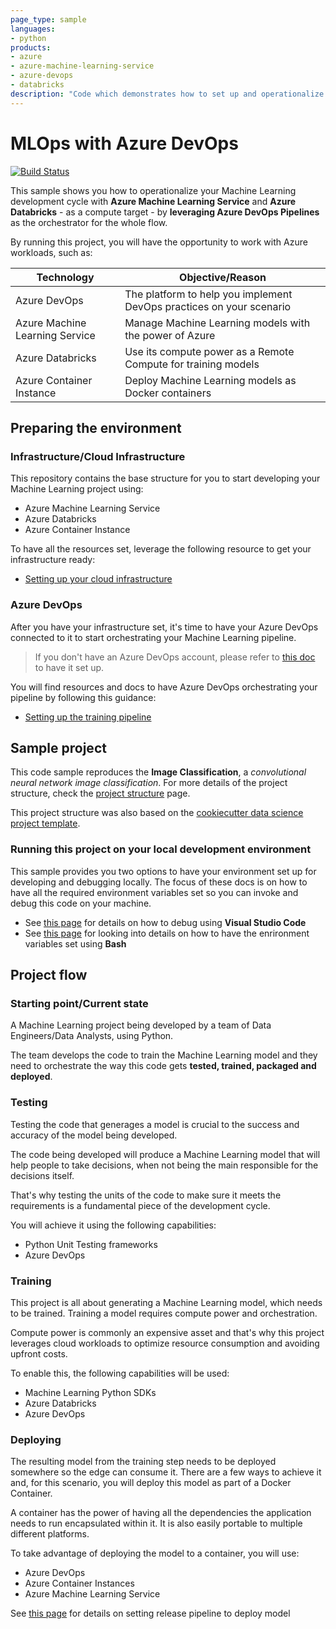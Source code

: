 ```yaml
---
page_type: sample
languages:
- python
products:
- azure
- azure-machine-learning-service
- azure-devops
- databricks
description: "Code which demonstrates how to set up and operationalize an MLOps flow leveraging Azure Machine Learning with Azure Databricks for training compute and Azure DevOps."
---
```


# MLOps with Azure DevOps

[![Build Status](https://dev.azure.com/aidemos/MLOps/_apis/build/status/Azure-Samples.MLOpsDatabricks.BuildTrain?branchName=master)](https://dev.azure.com/aidemos/MLOps/_build/latest?definitionId=101&branchName=master)

This sample shows you how to operationalize your Machine Learning development
cycle with **Azure Machine Learning Service** and **Azure Databricks** - as a
compute target - by **leveraging Azure DevOps Pipelines** as
the orchestrator for the whole flow.

By running this project, you will have the opportunity to work with Azure
workloads, such as:

|Technology|Objective/Reason|
|----------|----------------|
|Azure DevOps|The platform to help you implement DevOps practices on your scenario|
|Azure Machine Learning Service|Manage Machine Learning models with the power of Azure|
|Azure Databricks|Use its compute power as a Remote Compute for training models|
|Azure Container Instance|Deploy Machine Learning models as Docker containers|

## Preparing the environment

### Infrastructure/Cloud Infrastructure

This repository contains the base structure for you to start developing your
Machine Learning project using:

* Azure Machine Learning Service
* Azure Databricks
* Azure Container Instance

To have all the resources set, leverage the following resource to get your
infrastructure ready:

- [Setting up your cloud infrastructure](docs/setup-cloud-infrastructure.md)

### Azure DevOps

After you have your infrastructure set, it's time to have your Azure DevOps
connected to it to start orchestrating your Machine Learning pipeline.

> If you don't have an Azure DevOps account, please refer to
> [this doc](https://docs.microsoft.com/en-us/azure/devops/user-guide/sign-up-invite-teammates?view=azure-devops)
> to have it set up.

You will find resources and docs to have Azure DevOps orchestrating your
pipeline by following this guidance:

- [Setting up the training pipeline](docs/setup-training-pipeline.md)

## Sample project

This code sample reproduces the **Image Classification**, a *convolutional neural
network image classification*. For more details of the project structure,
check the [project structure](docs/project-structure.md) page.

This project structure was also based on the
[cookiecutter data science project template](https://drivendata.github.io/cookiecutter-data-science/).

### Running this project on your local development environment

This sample provides you two options to have your environment set up for developing
and debugging locally. The focus of these docs is on how to have all the
required environment variables set so you can invoke
and debug this code on your machine.

* See [this page](docs/vscode-launch-json.md) for details on how to debug
using **Visual Studio Code**
* See [this page](docs/bash-environment-variables.md) for looking into details on how
to have the enrironment variables set using **Bash**

## Project flow

### Starting point/Current state

A Machine Learning project being developed by a team of Data Engineers/Data
Analysts, using Python.

The team develops the code to train the Machine Learning model and they need
to orchestrate the way this code gets **tested, trained, packaged
and deployed**.

### Testing

Testing the code that generages a model is crucial to the success and accuracy
of the model being developed.

The code being developed will produce a Machine Learning model that will help
people to take decisions, when not being the main responsible for the
decisions itself.

That's why testing the units of the code to make sure it meets the requirements
is a fundamental piece of the development cycle.

You will achieve it using the following capabilities:

- Python Unit Testing frameworks
- Azure DevOps

### Training

This project is all about generating a Machine Learning model, which needs
to be trained. Training a model requires compute power and orchestration.

Compute power is commonly an expensive asset and that's why this project
leverages cloud workloads to optimize resource consumption and avoiding upfront
costs.

To enable this, the following capabilities will be used:

- Machine Learning Python SDKs
- Azure Databricks
- Azure DevOps

### Deploying

The resulting model from the training step needs to be deployed somewhere
so the edge can consume it. There are a few ways to achieve it and,
for this scenario, you will deploy this model as part of a Docker Container.

A container has the power of having all the dependencies the application needs
to run encapsulated within it. It is also easily portable to multiple different
platforms.

To take advantage of deploying the model to a container, you will use:

- Azure DevOps
- Azure Container Instances
- Azure Machine Learning Service

See [this page](docs/release-pipeline.md) for details on setting release pipeline to deploy model 